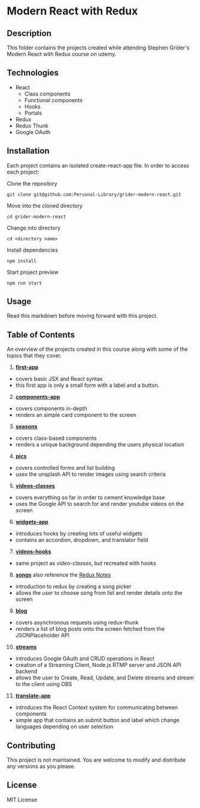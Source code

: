 # Modern React with Redux

## Description

This folder contains the projects created while attending Stephen Grider's Modern React with Redux course on udemy.

## Technologies

- React
  - Class components
  - Functional components
  - Hooks
  - Portals
- Redux
- Redux Thunk
- Google OAuth

## Installation

Each project contains an isolated create-react-app file. In order to access each project:

Clone the repository

`git clone git@github.com:Personal-Library/grider-modern-react.git`

Move into the cloned directory

`cd grider-modern-react`

Change into directory

`cd <directory name>`

Install dependencies

`npm install`

Start project preview

`npm run start`

## Usage

Read this markdown before moving forward with this project.

## Table of Contents

An overview of the projects created in this course along with some of the topics that they cover.

1. **[first-app](first-app)**

- covers basic JSX and React syntax
- this first app is only a small form with a label and a button.

2. **[components-app](components-app)**

- covers components in-depth
- renders an simple card component to the screen

3. **[seasons](seasons)**

- covers class-based components
- renders a unique background depending the users physical location

4. **[pics](pics)**

- covers controlled forms and list building
- uses the unsplash API to render images using search criteria

5. **[videos-classes](videos-classes)**

- covers everything so far in order to cement knowledge base
- uses the Google API to search for and render youtube videos on the screen

6. **[widgets-app](widgets-app)**

- introduces hooks by creating lots of useful widgets
- contains an accordion, dropdown, and translator field

7. **[videos-hooks](videos-hooks)**

- same project as _video-classes_, but recreated with hooks

8. **[songs](songs)** also reference the [Redux Notes](redux.md)

- introduction to redux by creating a song picker
- allows the user to choose song from list and render details onto the screen

9. **[blog](blog)**

- covers asynchronous requests using redux-thunk
- renders a list of blog posts onto the screen fetched from the JSONPlaceholder API

10. **[streams](streams)**

- introduces Google OAuth and CRUD operations in React
- creation of a Streaming Client, Node.js RTMP server and JSON API backend
- allows the user to Create, Read, Update, and Delete streams and stream to the client using OBS

11. **[translate-app](translate-app)**

- introduces the React Context system for communicating between components
- simple app that contains an submit button and label which change languages depending on user selection

## Contributing

This project is not maintained. You are welcome to modify and distribute any versions as you please.

## License

MIT License
